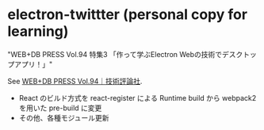 # electron-twittter (personal copy for learning)

"WEB+DB PRESS Vol.94 特集3 「作って学ぶElectron Webの技術でデスクトップアプリ！」"

See [WEB+DB PRESS Vol.94｜技術評論社](http://gihyo.jp/magazine/wdpress/archive/2016/vol94).

- React のビルド方式を react-register による Runtime build から webpack2 を用いた pre-build に変更
- その他、各種モジュール更新


